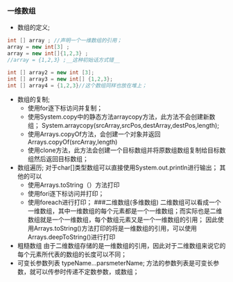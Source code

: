 ### 一维数组
* 数组的定义;
```java
int [] array ; //声明一个一维数组的引用；
array = new int[3] ;
array = new int[]{1,2,3} ;
//array = {1,2,3} ;__这种初始话方式错__

int [] array2 = new int [3];
int [] array3 = new int[] {1,2,3};
int [] array4 = {1,2,3}//这个数组同样也放在堆上；
```


* 数组的复制;
	* 使用for逐下标访问并复制；
	* 使用System.copy中的静态方法arraycopy方法，此方法不会创建新数组；
	System.arraycopy(srcArray,srcPos,destArray,destPos,length);
	* 使用Arrays.copyOf方法，会创建一个对象并返回Arrays.copyOf(srcArray,length)
	* 使用clone方法，此方法会创建一个目标数组并将原数组数组复制给目标数组然后返回目标数组；
* 数组遍历;
对于char[]类型数组可以直接使用System.out.println进行输出；
其他的可以
	* 使用Arrays.toString（）方法打印
	* 使用fori逐下标访问并打印；
	* 使用foreach进行打印；
###二维数组(多维数组)
二维数组可以看成一个一维数组，其中一维数组的每个元素都是一个一维数组；而实际也是二维数组就是一个一维数组，每个数组元素又是一个一维数组的引用；
因此使用Arrays.toString()方法打印的将是一维数组的引用，可以使用Arrays.deepToString()进行打印  
* 粗糙数组
由于二维数组存储的是一维数组的引用，因此对于二维数组来说它的每个元素所代表的数组的长度可以不同；
* 可变长参数列表
typeName...parsmeterName;
方法的参数列表是可变长参数，就可以传参时传递不定数参数，或数组；
